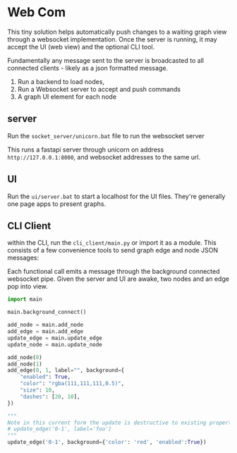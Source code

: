 # Web Com

This tiny solution helps automatically push changes to a waiting graph view through a websocket implementation. Once the server is running, it may accept the UI (web view) and the optional CLI tool.

Fundamentally any message sent to the server is broadcasted to all connected clients - likely as a json formatted message.

1. Run a backend to load nodes,
2. Run a Websocket server to accept and push commands
3. A graph UI element for each node


## server

Run the `socket_server/unicorn.bat` file to run the websocket server

This runs a fastapi server through unicorn on address `http://127.0.0.1:8000`,  and websocket addresses to the same url.

## UI

Run the `ui/server.bat` to start a localhost for the UI files. They're generally one page apps to present graphs.


## CLI Client

within the CLI, run the `cli_client/main.py` or import it as a module. This consists of a few convenience tools to send graph edge and node JSON messages:

Each functional call emits a message through the background connected websocket pipe. Given the server and UI are awake, two nodes and an edge pop into view.

```py
import main

main.background_connect()

add_node = main.add_node
add_edge = main.add_edge
update_edge = main.update_edge
update_node = main.update_node

add_node(0)
add_node(1)
add_edge(0, 1, label="", background={
    "enabled": True,
    "color": "rgba(111,111,111,0.5)",
    "size": 10,
    "dashes": [20, 10],
})

"""
Note in this current form the update is destructive to existing properties.
# update_edge('0-1', label='foo')
"""
update_edge('0-1', background={'color': 'red', 'enabled':True})
```
